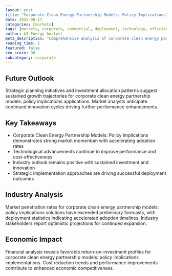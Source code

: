 ```yaml
---
layout: post
title: "Corporate Clean Energy Partnership Models: Policy Implications"
date: 2025-08-17
categories: [markets]
tags: [markets, corporate, commercial, deployment, technology, efficiency]
author: AI Energy Analyst
meta_description: "Comprehensive analysis of corporate clean energy partnership models: policy implications covering market trends, technology developments, and industry outlook. Discover key insights and future projections."
reading_time: 1
featured: false
seo_score: 90
subcategory: corporate
---
```


## Future Outlook

Strategic planning initiatives and investment allocation patterns suggest sustained growth trajectories for corporate clean energy partnership models: policy implications applications. Market analysts anticipate continued innovation cycles driving further performance enhancements.

## Key Takeaways

- Corporate Clean Energy Partnership Models: Policy Implications demonstrates strong market momentum with accelerating adoption rates
- Technological advancements continue to improve performance and cost-effectiveness
- Industry outlook remains positive with sustained investment and innovation
- Strategic implementation approaches are driving successful deployment outcomes

## Industry Analysis

Market penetration rates for corporate clean energy partnership models: policy implications solutions have exceeded preliminary forecasts, with deployment statistics indicating accelerated adoption timelines. Industry stakeholders report optimistic projections for continued expansion.

## Economic Impact

Financial analysis reveals favorable return-on-investment profiles for corporate clean energy partnership models: policy implications implementations. Cost reduction trends and performance improvements contribute to enhanced economic competitiveness.

